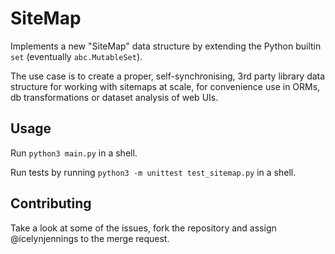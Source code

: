 # SiteMap

Implements a new "SiteMap" data structure by extending the Python builtin `set` (eventually `abc.MutableSet`).

The use case is to create a proper, self-synchronising, 3rd party library data structure for working with sitemaps at scale, for convenience use in ORMs, db transformations or dataset analysis of web UIs.

## Usage

Run `python3 main.py` in a shell.

Run tests by running `python3 -m unittest test_sitemap.py` in a shell.

## Contributing

Take a look at some of the issues, fork the repository and assign @icelynjennings to the merge request.
